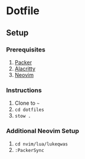 # Dotfile

## Setup
### Prerequisites 
1. [Packer](https://github.com/wbthomason/packer.nvim)
2. [Alacritty](https://formulae.brew.sh/cask/alacritty)
3. [Neovim](https://formulae.brew.sh/formula/neovim)

### Instructions 
1. Clone to `~`
2. `cd dotfiles`
3. `stow .`


### Additional Neovim Setup
1. `cd nvim/lua/lukeqwas`
2. `:PackerSync`
